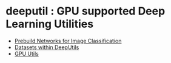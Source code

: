 # deeputil : GPU supported Deep Learning Utilities

 - [Prebuild Networks for Image Classification](https://github.com/Avkash/deeputil/blob/master/doc/models/README.md)
 - [Datasets within DeepUtils](https://github.com/Avkash/deeputil/blob/master/doc/dataset/README.md)
 - [GPU Utils]()
